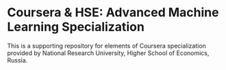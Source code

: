 # Coursera & HSE: Advanced Machine Learning Specialization

This is a supporting repository for elements of Coursera specialization provided by National Research University, Higher School of Economics, Russia.


